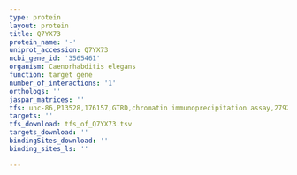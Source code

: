 ```yaml
---
type: protein
layout: protein
title: Q7YX73
protein_name: '-'
uniprot_accession: Q7YX73
ncbi_gene_id: '3565461'
organism: Caenorhabditis elegans
function: target gene
number_of_interactions: '1'
orthologs: ''
jaspar_matrices: ''
tfs: unc-86,P13528,176157,GTRD,chromatin immunoprecipitation assay,27924024%5Buid%5D,No
targets: ''
tfs_download: tfs_of_Q7YX73.tsv
targets_download: ''
bindingSites_download: ''
binding_sites_ls: ''

---
```

